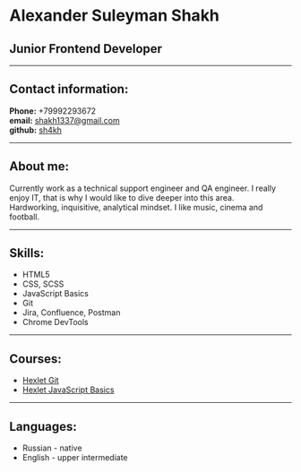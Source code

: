# Alexander Suleyman Shakh
## Junior Frontend Developer
********
## Contact information:  
**Phone:** +79992293672  
**email:** shakh1337@gmail.com  
**github:** [sh4kh](https://github.com/sh4kh) 
************** 
## About me: 
Currently work as a technical support engineer and QA engineer. I really enjoy IT, that is why I would like to dive deeper into this area.  
Hardworking, inquisitive, analytical mindset.  I like music, cinema and football.  
***********************
## Skills:
* HTML5
* CSS, SCSS
* JavaScript Basics
* Git 
* Jira, Confluence, Postman 
* Chrome DevTools  
********************
## Courses:
* [Hexlet Git](https://ru.hexlet.io/courses/intro_to_git)
* [Hexlet JavaScript Basics](https://ru.hexlet.io/courses/js-basics)
*******************
## Languages:
* Russian - native 
* English - upper intermediate

